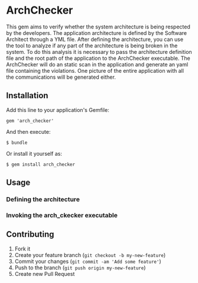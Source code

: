 # ArchChecker

This gem aims to verify whether the system architecture is being respected by the developers. The application architecture is defined by the Software Architect through a YML file. After defining the architecture, you can use the tool to analyze if any part of the architecture is being broken in the system. To do this analysis it is necessary to pass the architecture definition file and the root path of the application to the ArchChecker executable. The ArchChecker will do an static scan in the application and generate an yaml file containing the violations. One picture of the entire application with all the communications will be generated either.

## Installation

Add this line to your application's Gemfile:

    gem 'arch_checker'

And then execute:

    $ bundle

Or install it yourself as:

    $ gem install arch_checker

## Usage

### Defining the architecture

### Invoking the arch_ckecker executable


## Contributing

1. Fork it
2. Create your feature branch (`git checkout -b my-new-feature`)
3. Commit your changes (`git commit -am 'Add some feature'`)
4. Push to the branch (`git push origin my-new-feature`)
5. Create new Pull Request
